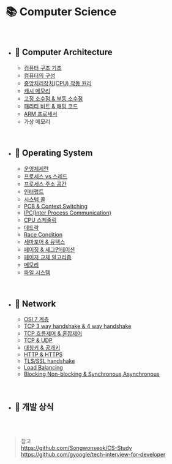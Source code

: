 # 📚 Computer Science

<br>

- ## 📌 Computer Architecture

  - [컴퓨터 구조 기초](https://github.com/Talia2019/CS/blob/main/CA/%EC%BB%B4%ED%93%A8%ED%84%B0%EA%B5%AC%EC%A1%B0%EA%B8%B0%EC%B4%88.md)
  - [컴퓨터의 구성](https://github.com/Talia2019/CS/blob/main/CA/%EC%BB%B4%ED%93%A8%ED%84%B0%EC%9D%98%EA%B5%AC%EC%84%B1.md)
    <!-- 메모리구조 -->
  - [중앙처리장치(CPU) 작동 원리](https://github.com/Talia2019/CS/blob/main/CA/%EC%A4%91%EC%95%99%EC%B2%98%EB%A6%AC%EC%9E%A5%EC%B9%98%EC%9E%91%EB%8F%99%EC%9B%90%EB%A6%AC.md)
  - [캐시 메모리](https://github.com/Talia2019/CS/blob/main/CA/%EC%BA%90%EC%8B%9C%EB%A9%94%EB%AA%A8%EB%A6%AC.md)
  - [고정 소수점 & 부동 소수점](https://github.com/Talia2019/CS/blob/main/CA/%EA%B3%A0%EC%A0%95%EC%86%8C%EC%88%98%EC%A0%90_%EB%B6%80%EB%8F%99%EC%86%8C%EC%88%98%EC%A0%90.md)
  - [패리티 비트 & 해밍 코드](https://github.com/Talia2019/CS/blob/main/CA/%ED%8C%A8%EB%A6%AC%ED%8B%B0%EB%B9%84%ED%8A%B8_%ED%95%B4%EB%B0%8D%EC%BD%94%EB%93%9C.md)
  - [ARM 프로세서](https://github.com/Talia2019/CS/blob/main/CA/ARM%ED%94%84%EB%A1%9C%EC%84%B8%EC%84%9C.md)
  - 가상 메모리

<br>

- ## 📌 Operating System

  - [운영체제란](OS/운영체제란.md)
  - [프로세스 vs 스레드](OS/프로세스스레드.md)
  - [프로세스 주소 공간](OS/프로세스주소공간.md)
  - [인터럽트](OS/인터럽트.md)
  - [시스템 콜](OS/시스템콜.md)
  - [PCB & Context Switching](OS/PCB&CS.md)
  - [IPC(Inter Process Communication)](OS/IPC.md)
  - [CPU 스케줄링](OS/CPU스케줄링.md)
  - [데드락](OS/DeadLock&Starvation.md)
  - [Race Condition](OS/RaceCondition.md)
  - [세마포어 & 뮤텍스](OS/Semaphor&Mutex.md)
  - [페이징 & 세그먼테이션](OS/PagingSegmentation.md)
  - [페이지 교체 알고리즘](OS/PageReplacementAlgorithm.md)
  - [메모리](OS/Memory.md)
  - [파일 시스템](OS/FileSystem.md)

<br>

- ## 📌 Network

  - [OSI 7 계층](Network/OSI7.md)
  - [TCP 3 way handshake & 4 way handshake](Network/TCPhandshake.md)
  - [TCP 흐름제어 & 혼잡제어](Network/TCPIPControl.md)
  - [TCP & UDP](Network/UDP.md)
  - [대칭키 & 공개키](Network/대칭키공개키.md)
  - [HTTP & HTTPS](Network/HTTP&HTTPS.md)
  - [TLS/SSL handshake](Network/TSL&SSL.md)
  - [Load Balancing](Network/LoadBalancing.md)
  - [Blocking,Non-blocking & Synchronous,Asynchronous](Network/Blocking&NonBlocking.md)

<!-- <br>

- ## 📌 Artificial Intelligence

  - [인공지능 기초](AI/AI기초.md)

<br> -->

<br>

- ## 📌 개발 상식

<br>

<br>

> 참고  
> https://github.com/Songwonseok/CS-Study  
> https://github.com/gyoogle/tech-interview-for-developer
